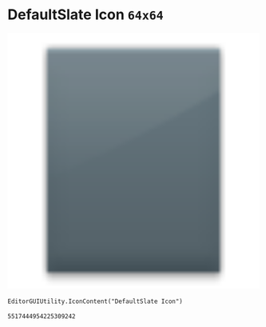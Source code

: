 # DefaultSlate Icon `64x64`
<img src="/img/DefaultSlate%20Icon.png" width=512 height=512>

``` CSharp
EditorGUIUtility.IconContent("DefaultSlate Icon")
```
```
5517444954225309242
```
